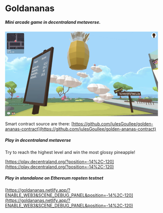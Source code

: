 Goldananas
=============

##### Mini arcade game in decentraland metaverse.

![alt text](https://github.com/julesGoullee/golden-ananas/blob/master/screenshots/screenStart.png "screenStart")

Smart contract source are there: [https://github.com/julesGoullee/golden-ananas-contract](https://github.com/julesGoullee/golden-ananas-contract)


##### Play in decentraland metaverse
Try to reach the highest level and win the most glossy pineapple!

[https://play.decentraland.org/?position=-14%2C-120](https://play.decentraland.org/?position=-14%2C-120)

##### Play in standalone on Ethereum ropsten testnet

[https://goldananas.netlify.app/?ENABLE_WEB3&SCENE_DEBUG_PANEL&position=-14%2C-120](https://goldananas.netlify.app/?ENABLE_WEB3&SCENE_DEBUG_PANEL&position=-14%2C-120)
